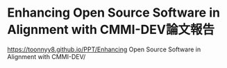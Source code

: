 # Enhancing Open Source Software in Alignment with CMMI-DEV論文報告

https://toonnyy8.github.io/PPT/Enhancing Open Source Software in Alignment with CMMI-DEV/
